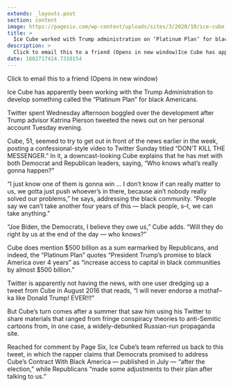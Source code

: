 ```yaml
--- 
extends: _layouts.post 
section: content 
image: https://pagesix.com/wp-content/uploads/sites/3/2020/10/ice-cube.jpg?quality=90&strip=all&w=1200 
title: > 
  Ice Cube worked with Trump administration on ‘Platinum Plan’ for black America 
description: > 
  Click to email this to a friend (Opens in new window)Ice Cube has apparently been working with the Trump Administration to develop something called the “Platinum Plan” for black Americans.Twitter spent Wednesday afternoon boggled over the development after Trump advisor Katrina Pierson tweeted the news out on her personal account Tuesday evening.“People say we can’t take another four years of this — black people, s–t, we can take anything.”“Joe Biden, the Democrats, I believe they owe us,” Cube adds.!”But Cube’s turn comes after a summer that saw him using his Twitter to share materials that ranged from fringe conspiracy theories to anti-Semitic cartoons from, in one case, a widely-debunked Russian-run propaganda site.Reached for comment by Page Six, Ice Cube’s team referred us back to this tweet, in which the rapper claims that Democrats promised to address Cube’s Contract With Black America — published in July — “after the election,” while Republicans “made some adjustments to their plan after talking to us.” 
date: 1602717424.7310154 
--- 
```

Click to email this to a friend (Opens in new window)

Ice Cube has apparently been working with the Trump Administration to develop something called the “Platinum Plan” for black Americans.

Twitter spent Wednesday afternoon boggled over the development after Trump advisor Katrina Pierson tweeted the news out on her personal account Tuesday evening.

Cube, 51, seemed to try to get out in front of the news earlier in the week, posting a confessional-style video to Twitter Sunday titled “DON’T KILL THE MESSENGER.” In it, a downcast-looking Cube explains that he has met with both Democrat and Republican leaders, saying, “Who knows what’s really gonna happen?”

“I just know one of them is gonna win … I don’t know if can really matter to us, we gotta just push whoever’s in there, because ain’t nobody really solved our problems,” he says, addressing the black community. “People say we can’t take another four years of this — black people, s–t, we can take anything.”

“Joe Biden, the Democrats, I believe they owe us,” Cube adds. “Will they do right by us at the end of the day — who knows?”

Cube does mention $500 billion as a sum earmarked by Republicans, and indeed, the “Platinum Plan” quotes “President Trump’s promise to black America over 4 years” as “increase access to capital in black communities by almost $500 billion.”

Twitter is apparently not having the news, with one user dredging up a tweet from Cube in August 2016 that reads, “I will never endorse a mothaf–ka like Donald Trump! EVER!!!”

But Cube’s turn comes after a summer that saw him using his Twitter to share materials that ranged from fringe conspiracy theories to anti-Semitic cartoons from, in one case, a widely-debunked Russian-run propaganda site.

Reached for comment by Page Six, Ice Cube’s team referred us back to this tweet, in which the rapper claims that Democrats promised to address Cube’s Contract With Black America — published in July — “after the election,” while Republicans “made some adjustments to their plan after talking to us.”